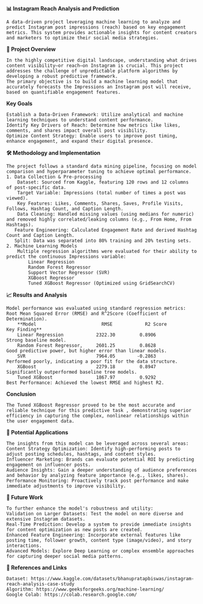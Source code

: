 **📊 Instagram Reach Analysis and Prediction**

    A data-driven project leveraging machine learning to analyze and predict Instagram post impressions (reach) based on key engagement metrics. This system provides actionable insights for content creators and marketers to optimize their social media strategies.

**🚀 Project Overview**

    In the highly competitive digital landscape, understanding what drives content visibility—or reach—on Instagram is crucial. This project addresses the challenge of unpredictable platform algorithms by developing a robust predictive framework.
    The primary objective is to build a machine learning model that accurately forecasts the Impressions an Instagram post will receive, based on quantifiable engagement features.

**Key Goals**

    Establish a Data-Driven Framework: Utilize analytical and machine learning techniques to understand content performance.
    Identify Key Drivers of Reach: Determine how metrics like likes, comments, and shares impact overall post visibility.
    Optimize Content Strategy: Enable users to improve post timing, enhance engagement, and expand their digital presence.
    
**🛠️ Methodology and Implementation**

    The project follows a standard data mining pipeline, focusing on model comparison and hyperparameter tuning to achieve optimal performance.
    1. Data Collection & Pre-processing
        Dataset: Sourced from Kaggle, featuring 120 rows and 12 columns  of post-specific data.
        Target Variable: Impressions (total number of times a post was viewed).
        Key Features: Likes, Comments, Shares, Saves, Profile Visits, Follows, Hashtag Count, and Caption Length.
        Data Cleaning: Handled missing values (using medians for numeric) and removed highly correlated/leaking columns (e.g., From Home, From Hashtags).
       Feature Engineering: Calculated Engagement Rate and derived Hashtag Count and Caption Length.
       Split: Data was separated into 80% training and 20% testing sets.
    2. Machine Learning Models
        Multiple regression algorithms were evaluated for their ability to predict the continuous Impressions variable:
            Linear Regression 
            Random Forest Regressor 
            Support Vector Regressor (SVR) 
            XGBoost Regressor 
            Tuned XGBoost Regressor (Optimized using GridSearchCV) 

**📈 Results and Analysis**

    Model performance was evaluated using standard regression metrics: Root Mean Squared Error (RMSE) and R^2Score (Coefficient of Determination).
        **Model                        RMSE            R2 Score                          Key Finding**
        Linear Regression            2322.30         0.8906                       Strong baseline model.
        Random Forest Regressor,     2601.25         0.8628                       Good predictive power, but higher error than linear models.
        SVR                          7964.05        -0.2863                       Performed poorly, indicating a poor fit for the data structure.
        XGBoost                      2279.18         0.8947                       Significantly outperformed baseline tree models.
        Tuned XGBoost                1867.97         0.9292                       Best Performance: Achieved the lowest RMSE and highest R2.
    
**Conclusion**

    The Tuned XGBoost Regressor proved to be the most accurate and reliable technique for this predictive task , demonstrating superior efficiency in capturing the complex, nonlinear relationships within the user engagement data.

**🎯 Potential Applications**

    The insights from this model can be leveraged across several areas:
    Content Strategy Optimization: Identify high-performing posts to adjust posting schedules, hashtags, and content styles.
    Influencer Marketing: Brands can evaluate potential ROI by predicting engagement on influencer posts.
    Audience Insights: Gain a deeper understanding of audience preferences and behavior by analyzing feature importance (e.g., likes, shares).
    Performance Monitoring: Proactively track post performance and make immediate adjustments to improve visibility.
    
**🔮 Future Work**

    To further enhance the model's robustness and utility:
    Validation on Larger Datasets: Test the model on more diverse and extensive Instagram datasets.
    Real-Time Prediction: Develop a system to provide immediate insights for content optimization as new posts are created.
    Enhanced Feature Engineering: Incorporate external features like posting time, follower growth, content type (image/video), and story interactions.
    Advanced Models: Explore Deep Learning or complex ensemble approaches for capturing deeper social media patterns.
    
**🔗 References and Links**

    Dataset: https://www.kaggle.com/datasets/bhanupratapbiswas/instagram-reach-analysis-case-study 
    Algorithm: https://www.geeksforgeeks.org/machine-learning/
    Google Colab: https://colab.research.google.com/
